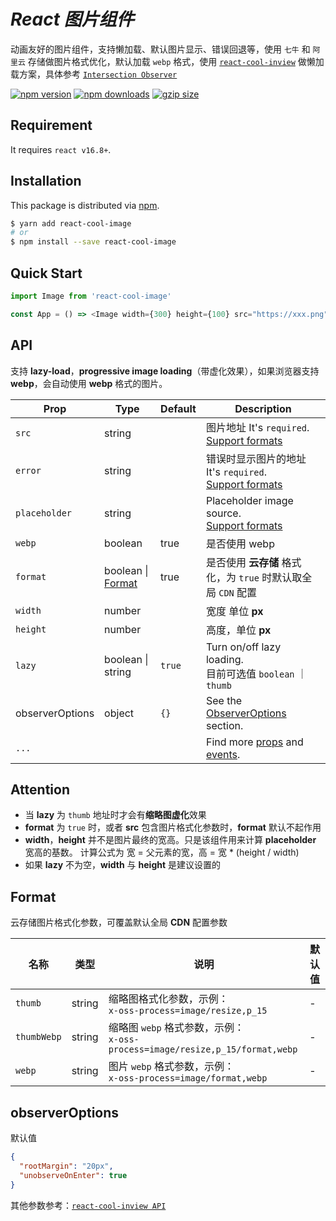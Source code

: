 # <em><b>React 图片组件 </b></em>

动画友好的图片组件，支持懒加载、默认图片显示、错误回退等，使用 `七牛` 和 `阿里云` 存储做图片格式优化，默认加载 `webp` 格式，使用 [`react-cool-inview`](https://github.com/wellyshen/react-cool-inview) 做懒加载方案，具体参考 [`Intersection Observer`](https://developer.mozilla.org/en-US/docs/Web/API/Intersection_Observer_API)

[![npm version](https://img.shields.io/npm/v/react-cool-image?style=flat-square)](https://www.npmjs.com/package/react-cool-image)
[![npm downloads](https://img.shields.io/npm/dt/react-cool-image?style=flat-square)](https://www.npmtrends.com/react-cool-image)
[![gzip size](https://badgen.net/bundlephobia/minzip/react-cool-image?label=gzip%20size&style=flat-square)](https://bundlephobia.com/result?p=react-cool-image)

## Requirement

It requires `react v16.8+`.

## Installation

This package is distributed via [npm](https://www.npmjs.com/package/react-cool-image).

```sh
$ yarn add react-cool-image
# or
$ npm install --save react-cool-image
```

## Quick Start

```js
import Image from 'react-cool-image'

const App = () => <Image width={300} height={100} src="https://xxx.png" />
```

## API

支持 **lazy-load**，**progressive image loading**（带虚化效果），如果浏览器支持 **webp**，会自动使用 **webp** 格式的图片。

| Prop            | Type              | Default | Description                                                                                                                                                  |
| --------------- | ----------------- | ------- | ------------------------------------------------------------------------------------------------------------------------------------------------------------ |
| `src`           | string            |         | 图片地址 It's `required`. <br />[Support formats](https://developer.mozilla.org/en-US/docs/Web/Media/Formats/Image_types)       
| `error`           | string            |         | 错误时显示图片的地址 It's `required`. <br />[Support formats](https://developer.mozilla.org/en-US/docs/Web/Media/Formats/Image_types)                               |
| `placeholder`   | string            |         | Placeholder image source. <br />[Support formats](https://developer.mozilla.org/en-US/docs/Web/Media/Formats/Image_types)                                    |
| `webp`          | boolean           | true    | 是否使用 webp                                                                                                                                                |
| `format`        | boolean \| [Format](#format)           | true    | 是否使用 **云存储** 格式化，为 `true` 时默认取全局 `CDN` 配置                                                                                                                                          |
| `width`         | number            |         | 宽度 单位 **px**                                                                                                                                             |
| `height`        | number            |         | 高度，单位 **px**                                                                                                                                            |
| `lazy`          | boolean \| string | `true`  | Turn on/off lazy loading. <br />目前可选值 `boolean` ｜`thumb`                                                                                               |
| observerOptions | object            | `{}`    | See the [ObserverOptions](#observerOptions) section.                                                                                                         |
| `...`           |                   |         | Find more [props](https://developer.mozilla.org/en-US/docs/Web/HTML/Element/img#Attributes) and [events](https://reactjs.org/docs/events.html#image-events). |

## Attention

- 当 **lazy** 为 `thumb` 地址时才会有**缩略图虚化**效果
- **format** 为 `true` 时，或者 **src** 包含图片格式化参数时，**format** 默认不起作用
- **width**，**height** 并不是图片最终的宽高。只是该组件用来计算 **placeholder** 宽高的基数。 计算公式为 宽 = 父元素的宽，高 = 宽 \* (height / width)
- 如果 **lazy** 不为空，**width** 与 **height** 是建议设置的

## Format

云存储图片格式化参数，可覆盖默认全局 **CDN** 配置参数

| 名称        | 类型   | 说明                                                                              | 默认值 |
| ----------- | ------ | --------------------------------------------------------------------------------- | ------ |
| `thumb`     | string | 缩略图格式化参数，示例：<br />`x-oss-process=image/resize,p_15`                   | -      |
| `thumbWebp` | string | 缩略图 `webp` 格式参数，示例：<br />`x-oss-process=image/resize,p_15/format,webp` | -      |
| `webp`      | string | 图片 `webp` 格式参数，示例：<br />`x-oss-process=image/format,webp`               | -      |

## observerOptions

默认值

```json
{
  "rootMargin": "20px",
  "unobserveOnEnter": true
}
```

其他参数参考：[`react-cool-inview API`](https://github.com/wellyshen/react-cool-inview#api)
